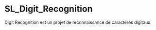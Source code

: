 SL_Digit_Recognition
====================

Digit Recognition est un projet de reconnaissance de caractères digitaux.

